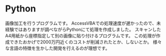 # Python
画像加工を行うプログラムです。
AccessVBAでの処理速度が遅かったので、未経験ではありますが調べながらPythonにて処理を作成しました。
スキャンしたA4用紙から座標指定して別の画像に貼り付けるプログラムです。
この処理が作成できたおかげで2000万円近くのコストが削減されたとか、しないとか。
様々な言語の特徴を生かした開発を行えるのが理想です。
